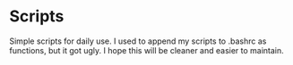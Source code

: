 # Scripts

Simple scripts for daily use. I used to append my scripts to .bashrc as functions, but it got ugly. I hope this will be cleaner and easier to maintain.
